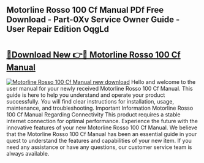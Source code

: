 ## Motorline Rosso 100 Cf Manual PDf Free Download - Part-0Xv Service Owner Guide - User Repair Edition OqgLd

# <h2><a href="http://bc98126.oget.top/?id=Motorline+Rosso+100+Cf+Manual">🔗Download New 👉🔴 Motorline Rosso 100 Cf Manual</a></h2>

[![Motorline Rosso 100 Cf Manual new download](https://i.imgur.com/5g1atiW.png)](http://bc98126.oget.top/?id=Motorline+Rosso+100+Cf+Manual)
Hello and welcome to the user manual for your newly received Motorline Rosso 100 Cf Manual. This guide is here to help you understand and operate your product successfully. You will find clear instructions for installation, usage, maintenance, and troubleshooting. Important Information Motorline Rosso 100 Cf Manual Regarding Connectivity This product requires a stable internet connection for optimal performance. Experience the future with the innovative features of your new Motorline Rosso 100 Cf Manual. We believe that the Motorline Rosso 100 Cf Manual has been an essential guide in your quest to understand the features and capabilities of your new item. If you need any assistance or have any questions, our customer service team is always available.
